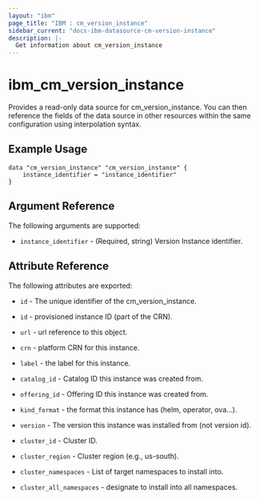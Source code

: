 ```yaml
---
layout: "ibm"
page_title: "IBM : cm_version_instance"
sidebar_current: "docs-ibm-datasource-cm-version-instance"
description: |-
  Get information about cm_version_instance
---
```


# ibm\_cm_version_instance

Provides a read-only data source for cm_version_instance. You can then reference the fields of the data source in other resources within the same configuration using interpolation syntax.

## Example Usage

```hcl
data "cm_version_instance" "cm_version_instance" {
	instance_identifier = "instance_identifier"
}
```

## Argument Reference

The following arguments are supported:

* `instance_identifier` - (Required, string) Version Instance identifier.

## Attribute Reference

The following attributes are exported:

* `id` - The unique identifier of the cm_version_instance.
* `id` - provisioned instance ID (part of the CRN).

* `url` - url reference to this object.

* `crn` - platform CRN for this instance.

* `label` - the label for this instance.

* `catalog_id` - Catalog ID this instance was created from.

* `offering_id` - Offering ID this instance was created from.

* `kind_format` - the format this instance has (helm, operator, ova...).

* `version` - The version this instance was installed from (not version id).

* `cluster_id` - Cluster ID.

* `cluster_region` - Cluster region (e.g., us-south).

* `cluster_namespaces` - List of target namespaces to install into.

* `cluster_all_namespaces` - designate to install into all namespaces.

